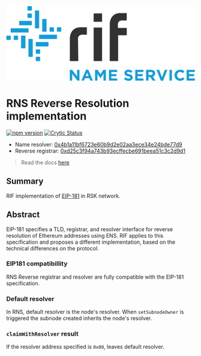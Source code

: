 <img src="/logo.png" alt="logo" height="200" />

# RNS Reverse Resolution implementation

[![npm version](https://badge.fury.io/js/%40rsksmart%2Frns-reverse.svg)](https://badge.fury.io/js/%40rsksmart%2Frns-reverse)
[![Crytic Status](https://crytic.io/api/repositories/voO36L6vQGafg0e3kI0Fxw/badge.svg?token=f8a2448e-5aa2-4398-83e4-254789b2f3e6)](https://crytic.io/rnsdomains/rns-reverse)

- Name resolver: [0x4b1a11bf6723e60b9d2e02aa3ece34e24bde77d9](https://explorer.rsk.co/address/0x4b1a11bf6723e60b9d2e02aa3ece34e24bde77d9)
- Reverse registrar: [0xd25c3f94a743b93ecffecbe691beea51c3c2d9d1](https://explorer.rsk.co/address/0xd25c3f94a743b93ecffecbe691beea51c3c2d9d1)

> Read the docs [here](https://docs.rns.rifos.org/Architecture/ReverseSuite/)

## Summary

RIF implementation of [EIP-181](https://eips.ethereum.org/EIPS/eip-181) in RSK network. 

## Abstract

EIP-181 specifies a TLD, registrar, and resolver interface for reverse resolution of Ethereum addresses using ENS. RIF applies to this specification and proposes a different implementation, based on the technical differences on the protocol.

### EIP181 compatibillity

RNS Reverse registrar and resolver are fully compatible with the EIP-181 specification.

### Default resolver

In RNS, default resolver is the node's resolver. When `setSubnodeOwner` is triggered the subnode created inherits the node's resolver.

### `claimWithResolver` result

If the resolver address specified is `0x00`, leaves default resolver.
